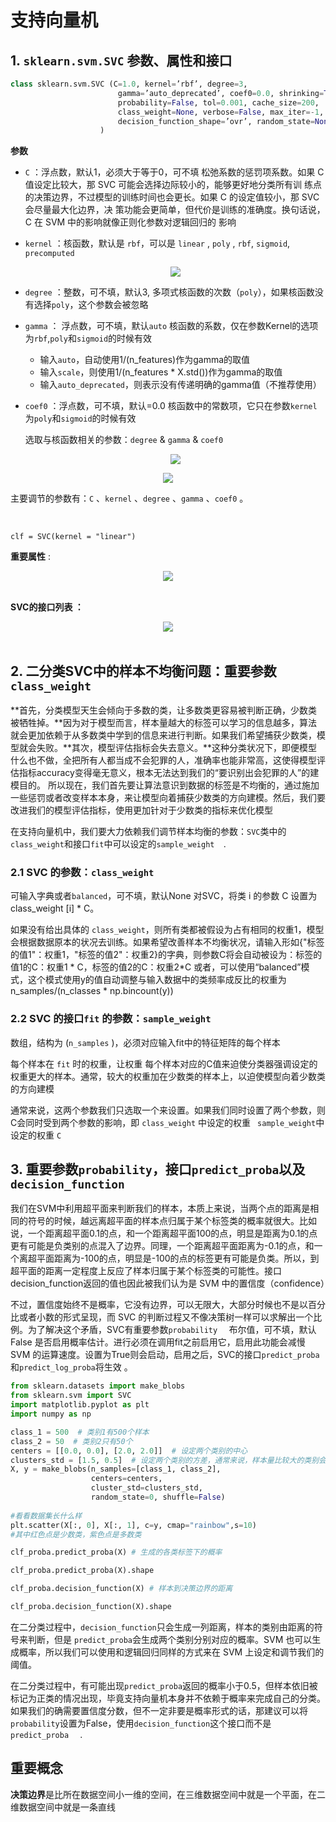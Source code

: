 # 支持向量机

## **1. `sklearn.svm.SVC` 参数、属性和接口**

```python
class sklearn.svm.SVC (C=1.0, kernel=’rbf’, degree=3,
                        gamma=’auto_deprecated’, coef0=0.0, shrinking=True,
                        probability=False, tol=0.001, cache_size=200, 
                        class_weight=None, verbose=False, max_iter=-1,
                        decision_function_shape=’ovr’, random_state=None
                    )
```
**参数**



- `C` ：浮点数，默认1，必须大于等于0，可不填 松弛系数的惩罚项系数。如果 C 值设定比较大，那 SVC 可能会选择边际较小的，能够更好地分类所有训 练点的决策边界，不过模型的训练时间也会更长。如果 C 的设定值较小，那 SVC 会尽量最大化边界，决 策功能会更简单，但代价是训练的准确度。换句话说，C 在 SVM 中的影响就像正则化参数对逻辑回归的 影响


- `kernel`  ：核函数，默认是 `rbf`，可以是 `linear` , `poly` , `rbf`, `sigmoid`, `precomputed` 

  <center>
     <img src="https://raw.githubusercontent.com/HG1227/image/master/img_tuchuang/20191231174645.png"/> 
  </center>

- `degree` ：整数，可不填，默认3,  多项式核函数的次数（`poly`），如果核函数没有选择`poly`，这个参数会被忽略

- `gamma` ： 浮点数，可不填，默认`auto` 
  核函数的系数，仅在参数Kernel的选项为`rbf`,`poly`和`sigmoid`的时候有效

  - 输入`auto`，自动使用1/(n_features)作为gamma的取值 
  - 输入`scale`，则使用1/(n_features * X.std())作为gamma的取值 
  - 输入`auto_deprecated`，则表示没有传递明确的gamma值（不推荐使用）

- `coef0` ：浮点数，可不填，默认=0.0
   核函数中的常数项，它只在参数`kernel`为`poly`和`sigmoid`的时候有效

  选取与核函数相关的参数：`degree` & `gamma` & `coef0`

  <center>
      <img src="https://raw.githubusercontent.com/HG1227/image/master/img_tuchuang/20191231175812.png"/>
  </center>



<center>
    <img src="https://raw.githubusercontent.com/HG1227/image/master/img_tuchuang/20191231232459.png"/>
</center>




主要调节的参数有：`C` 、`kernel` 、`degree` 、`gamma` 、`coef0` 。

<br>

`clf = SVC(kernel = "linear")  `

**重要属性**  :

<center>
    <img src="https://raw.githubusercontent.com/HG1227/image/master/img_tuchuang/20191231180747.png"/>
</center>





<br>

**SVC的接口列表  ：**

<center>
    <img src="https://raw.githubusercontent.com/HG1227/image/master/img_tuchuang/20191231180856.png"/>
</center>

<br>

## **2. 二分类SVC中的样本不均衡问题：重要参数`class_weight  `**

**首先，分类模型天生会倾向于多数的类，让多数类更容易被判断正确，少数类被牺牲掉。**因为对于模型而言，样本量越大的标签可以学习的信息越多，算法就会更加依赖于从多数类中学到的信息来进行判断。如果我们希望捕获少数类，模型就会失败。**其次，模型评估指标会失去意义。**这种分类状况下，即便模型什么也不做，全把所有人都当成不会犯罪的人，准确率也能非常高，这使得模型评估指标accuracy变得毫无意义，根本无法达到我们的“要识别出会犯罪的人”的建模目的。
所以现在，我们首先要让算法意识到数据的标签是不均衡的，通过施加一些惩罚或者改变样本本身，来让模型向着捕获少数类的方向建模。然后，我们要改进我们的模型评估指标，使用更加针对于少数类的指标来优化模型  

在支持向量机中，我们要大力依赖我们调节样本均衡的参数：`SVC`类中的`class_weight`和接口`fit`中可以设定的`sample_weight  `.

### **2.1 SVC 的参数：`class_weight `**

 可输入字典或者`balanced`，可不填，默认None 对SVC，将类  i 的参数 C 设置为class_weight [i] * C。

如果没有给出具体的 `class_weight`，则所有类都被假设为占有相同的权重1，模型会根据数据原本的状况去训练。如果希望改善样本不均衡状况，请输入形如{"标签的值1"：权重1，"标签的值2"：权重2}的字典，则参数C将会自动被设为：标签的值1的C：权重1 * C，标签的值2的C：权重2*C 或者，可以使用“balanced”模式，这个模式使用y的值自动调整与输入数据中的类频率成反比的权重为
n_samples/(n_classes * np.bincount(y))  

### **2.2 SVC 的接口`fit` 的参数**：`sample_weight  `

数组，结构为 (`n_samples`  )，必须对应输入fit中的特征矩阵的每个样本

每个样本在 `fit` 时的权重，让权重  每个样本对应的C值来迫使分类器强调设定的权重更大的样本。通常，较大的权重加在少数类的样本上，以迫使模型向着少数类的方向建模

通常来说，这两个参数我们只选取一个来设置。如果我们同时设置了两个参数，则C会同时受到两个参数的影响，即 `class_weight` 中设定的权重 ` sample_weight`中设定的权重 ` C  ` 

## **3. 重要参数`probability`，接口`predict_proba`以及`decision_function  `**

我们在SVM中利用超平面来判断我们的样本，本质上来说，当两个点的距离是相同的符号的时候，越远离超平面的样本点归属于某个标签类的概率就很大。比如说，一个距离超平面0.1的点，和一个距离超平面100的点，明显是距离为0.1的点更有可能是负类别的点混入了边界。同理，一个距离超平面距离为-0.1的点，和一个离超平面距离为-100的点，明显是-100的点的标签更有可能是负类。所以，到超平面的距离一定程度上反应了样本归属于某个标签类的可能性。接口decision_function返回的值也因此被我们认为是 SVM 中的置信度（confidence）  

不过，置信度始终不是概率，它没有边界，可以无限大，大部分时候也不是以百分比或者小数的形式呈现，而 SVC 的判断过程又不像决策树一样可以求解出一个比例。为了解决这个矛盾，SVC有重要参数`probability  ` 布尔值，可不填，默认 False 是否启用概率估计。进行必须在调用fit之前启用它，启用此功能会减慢 SVM 的运算速度。设置为True则会启动，启用之后，SVC的接口`predict_proba`和`predict_log_proba`将生效 。

```python
from sklearn.datasets import make_blobs
from sklearn.svm import SVC
import matplotlib.pyplot as plt
import numpy as np

class_1 = 500  # 类别1有500个样本
class_2 = 50  # 类别2只有50个
centers = [[0.0, 0.0], [2.0, 2.0]]  # 设定两个类别的中心
clusters_std = [1.5, 0.5]  # 设定两个类别的方差，通常来说，样本量比较大的类别会更加松散
X, y = make_blobs(n_samples=[class_1, class_2],
                  centers=centers,
                  cluster_std=clusters_std,
                  random_state=0, shuffle=False)
                  
#看看数据集长什么样
plt.scatter(X[:, 0], X[:, 1], c=y, cmap="rainbow",s=10)
#其中红色点是少数类，紫色点是多数类

clf_proba.predict_proba(X) # 生成的各类标签下的概率

clf_proba.predict_proba(X).shape

clf_proba.decision_function(X) # 样本到决策边界的距离

clf_proba.decision_function(X).shape
```

在二分类过程中，`decision_function`只会生成一列距离，样本的类别由距离的符号来判断，但是
`predict_proba`会生成两个类别分别对应的概率。SVM 也可以生成概率，所以我们可以使用和逻辑回归同样的方式来在 SVM 上设定和调节我们的阈值。  

在二分类过程中，有可能出现`predict_proba`返回的概率小于0.5，但样本依旧被标记为正类的情况出现，毕竟支持向量机本身并不依赖于概率来完成自己的分类。如果我们的确需要置信度分数，但不一定非要是概率形式的话，那建议可以将`probability`设置为False，使用`decision_function`这个接口而不是`predict_proba  ` .

## 重要概念

**决策边界**是比所在数据空间小一维的空间，在三维数据空间中就是一个平面，在二维数据空间中就是一条直线  